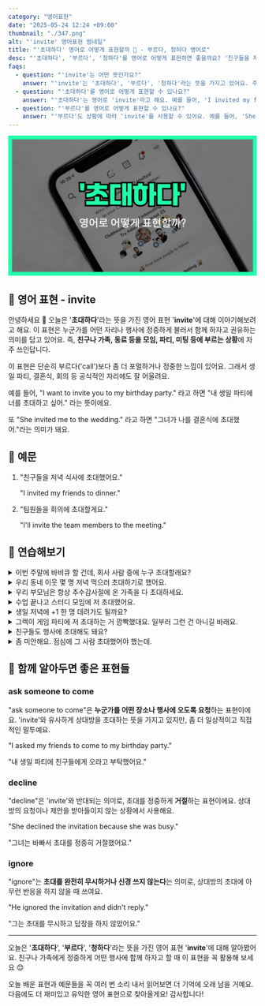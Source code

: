 ```yaml
---
category: "영어표현"
date: "2025-05-24 12:24 +09:00"
thumbnail: "./347.png"
alt: "'invite' 영어표현 썸네일"
title: "'초대하다' 영어로 어떻게 표현할까 🎉 - 부르다, 청하다 영어로"
desc: "'초대하다', '부르다', '청하다'를 영어로 어떻게 표현하면 좋을까요? '친구들을 저녁 식사에 초대했어요.', '팀원들을 회의에 초대할게요.' 등을 영어로 표현하는 법을 배워봅시다. 다양한 예문을 통해서 연습하고 본인의 표현으로 만들어 보세요."
faqs:
  - question: "'invite'는 어떤 뜻인가요?"
    answer: "'invite'는 '초대하다', '부르다', '청하다'라는 뜻을 가지고 있어요. 주로 친구나 가족, 동료를 모임이나 파티, 미팅 등에 정중하게 부를 때 사용해요."
  - question: "'초대하다'를 영어로 어떻게 표현할 수 있나요?"
    answer: "'초대하다'는 영어로 'invite'라고 해요. 예를 들어, 'I invited my friends to dinner.'는 '친구들을 저녁 식사에 초대했어요.'라는 뜻이에요."
  - question: "'부르다'를 영어로 어떻게 표현할 수 있나요?"
    answer: "'부르다'도 상황에 따라 'invite'를 사용할 수 있어요. 예를 들어, 'She invited me to the wedding.'은 '그녀가 나를 결혼식에 불렀어.'라는 뜻이에요."
---
```


!['invite' 영어표현 썸네일](./347.png)

## 🌟 영어 표현 - invite

안녕하세요 👋 오늘은 '**초대하다**'라는 뜻을 가진 영어 표현 '**invite**'에 대해 이야기해보려고 해요. 이 표현은 누군가를 어떤 자리나 행사에 정중하게 불러서 함께 하자고 권유하는 의미를 담고 있어요. 즉, **친구나 가족, 동료 등을 모임, 파티, 미팅 등에 부르는 상황**에 자주 쓰인답니다.

<script async src="https://pagead2.googlesyndication.com/pagead/js/adsbygoogle.js?client=ca-pub-1465612013356152"
     crossorigin="anonymous"></script>
<!-- engple-horizontal-ad -->

<ins class="adsbygoogle"
     style="display:block"
     data-ad-client="ca-pub-1465612013356152"
     data-ad-slot="2106896038"
     data-ad-format="auto"
     data-full-width-responsive="true"></ins>

<script>
     (adsbygoogle = window.adsbygoogle || []).push({});
</script>

이 표현은 단순히 부르다('call')보다 좀 더 포멀하거나 정중한 느낌이 있어요. 그래서 생일 파티, 결혼식, 회의 등 공식적인 자리에도 잘 어울려요.

예를 들어, "I want to invite you to my birthday party." 라고 하면 "내 생일 파티에 너를 초대하고 싶어." 라는 뜻이에요.

또 "She invited me to the wedding." 라고 하면 "그녀가 나를 결혼식에 초대했어."라는 의미가 돼요.

## 📖 예문

1. "친구들을 저녁 식사에 초대했어요."

   "I invited my friends to dinner."

2. "팀원들을 회의에 초대할게요."

   "I'll invite the team members to the meeting."

## 💬 연습해보기

<details>
<summary>이번 주말에 바비큐 할 건데, 회사 사람 중에 누구 초대할래요?</summary>
<span>I’m having a barbecue this weekend. Do you want to invite anyone from work?</span>
</details>

<details>
<summary>우리 동네 이웃 몇 명 저녁 먹으러 초대하기로 했어요.</summary>
<span>We <a href="/blog/in-english/062.decide-to/">decided to</a> invite a few neighbors over for dinner.</span>
</details>

<details>
<summary>우리 부모님은 항상 추수감사절에 온 가족을 다 초대하세요.</summary>
<span>My parents always invite the whole family for Thanksgiving.</span>
</details>

<details>
<summary>수업 끝나고 스터디 모임에 저 초대했어요.</summary>
<span>They invited me to join their study group after class.</span>
</details>

<details>
<summary>생일 저녁에 +1 한 명 데려가도 될까요?</summary>
<span>Can I invite a plus-one to your birthday dinner?</span>
</details>

<details>
<summary>그렉이 게임 파티에 저 초대하는 거 깜빡했대요. 일부러 그런 건 아니길 바래요.</summary>
<span>Greg <a href="/blog/in-english/023.forget/">forgot</a> to invite me to his game night. I hope it wasn’t on purpose.</span>
</details>

<details>
<summary>친구들도 행사에 초대해도 돼요?</summary>
<span>Are we <a href="/blog/in-english/027.allow-to-do/">allowed to</a> invite friends to the event?</span>
</details>

<details>
<summary>좀 미안해요. 점심에 그 사람 초대했어야 했는데.</summary>
<span>I feel bad. I should’ve invited him to lunch.</span>
</details>

## 🤝 함께 알아두면 좋은 표현들

### ask someone to come

"ask someone to come"은 **누군가를 어떤 장소나 행사에 오도록 요청**하는 표현이에요. 'invite'와 유사하게 상대방을 초대하는 뜻을 가지고 있지만, 좀 더 일상적이고 직접적인 말투예요.

"I asked my friends to come to my birthday party."

"내 생일 파티에 친구들에게 오라고 부탁했어요."

### decline

"decline"은 'invite'와 반대되는 의미로, 초대를 정중하게 **거절**하는 표현이에요. 상대방의 요청이나 제안을 받아들이지 않는 상황에서 사용해요.

"She declined the invitation because she was busy."

"그녀는 바빠서 초대를 정중히 거절했어요."

### ignore

"ignore"는 **초대를 완전히 무시하거나 신경 쓰지 않는다**는 의미로, 상대방의 초대에 아무런 반응을 하지 않을 때 쓰여요.

"He ignored the invitation and didn't reply."

"그는 초대를 무시하고 답장을 하지 않았어요."

---

오늘은 '**초대하다**', '**부르다**', '**청하다**'라는 뜻을 가진 영어 표현 '**invite**'에 대해 알아봤어요. 친구나 가족에게 정중하게 어떤 행사에 함께 하자고 할 때 이 표현을 꼭 활용해 보세요 😊

오늘 배운 표현과 예문들을 꼭 여러 번 소리 내서 읽어보면 더 기억에 오래 남을 거예요. 다음에도 더 재미있고 유익한 영어 표현으로 찾아올게요! 감사합니다!
